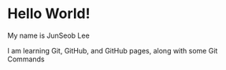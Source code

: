 # Hello World!
My name is JunSeob Lee

I am learning Git, GitHub, and GitHub pages, along with some Git Commands

